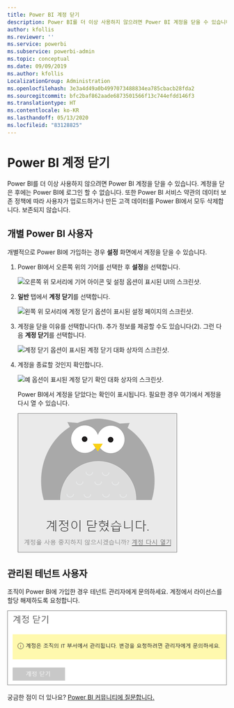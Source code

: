 ```yaml
---
title: Power BI 계정 닫기
description: Power BI를 더 이상 사용하지 않으려면 Power BI 계정을 닫을 수 있습니다.
author: kfollis
ms.reviewer: ''
ms.service: powerbi
ms.subservice: powerbi-admin
ms.topic: conceptual
ms.date: 09/09/2019
ms.author: kfollis
LocalizationGroup: Administration
ms.openlocfilehash: 3e3a4d49a0b4997073488834ea785cbacb28fda2
ms.sourcegitcommit: bfc2baf862aade6873501566f13c744efdd146f3
ms.translationtype: HT
ms.contentlocale: ko-KR
ms.lasthandoff: 05/13/2020
ms.locfileid: "83128825"
---
```

# <a name="close-your-power-bi-account"></a>Power BI 계정 닫기

Power BI를 더 이상 사용하지 않으려면 Power BI 계정을 닫을 수 있습니다.  계정을 닫은 후에는 Power BI에 로그인 할 수 없습니다. 또한 Power BI 서비스 약관의 데이터 보존 정책에 따라 사용자가 업로드하거나 만든 고객 데이터를 Power BI에서 모두 삭제합니다. 보존되지 않습니다.

## <a name="individual-power-bi-users"></a>개별 Power BI 사용자

개별적으로 Power BI에 가입하는 경우 **설정** 화면에서 계정을 닫을 수 있습니다.

1. Power BI에서 오른쪽 위의 기어를 선택한 후 **설정**을 선택합니다.

    ![오른쪽 위 모서리에 기어 아이콘 및 설정 옵션이 표시된 UI의 스크린샷.](media/service-admin-closing-your-account/close-account-settings.png)

1. **일반** 탭에서 **계정 닫기**를 선택합니다.

    ![왼쪽 위 모서리에 계정 닫기 옵션이 표시된 설정 페이지의 스크린샷.](media/service-admin-closing-your-account/close-account-settings-2.png)

1. 계정을 닫을 이유를 선택합니다(1). 추가 정보를 제공할 수도 있습니다(2). 그런 다음 **계정 닫기**를 선택합니다.

    ![계정 닫기 옵션이 표시된 계정 닫기 대화 상자의 스크린샷.](media/service-admin-closing-your-account/close-account-settings-3.png)

1. 계정을 종료할 것인지 확인합니다.

    ![예 옵션이 표시된 계정 닫기 확인 대화 상자의 스크린샷.](media/service-admin-closing-your-account/close-account-settings-4.png)

    Power BI에서 계정을 닫았다는 확인이 표시됩니다. 필요한 경우 여기에서 계정을 다시 열 수 있습니다.

    ![계정이 닫혔습니다 대화 상자의 스크린샷.](media/service-admin-closing-your-account/close-account-settings-5.png)

## <a name="managed-tenant-users"></a>관리된 테넌트 사용자

조직이 Power BI에 가입한 경우 테넌트 관리자에게 문의하세요. 계정에서 라이선스를 할당 해제하도록 요청합니다.

![관리형 계정 닫기](media/service-admin-closing-your-account/close-account-managed.png)

궁금한 점이 더 있나요? [Power BI 커뮤니티에 질문합니다.](https://community.powerbi.com/)